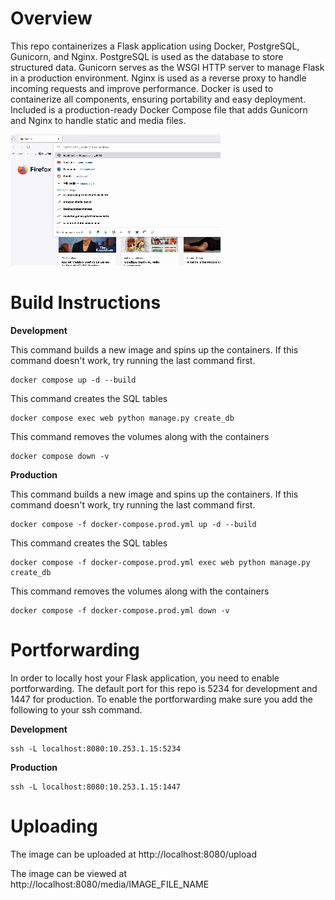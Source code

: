 # Overview

This repo containerizes a Flask application using Docker, PostgreSQL, Gunicorn, and Nginx. PostgreSQL is used as the database to store structured data. Gunicorn serves as the WSGI HTTP server to manage Flask in a production environment. Nginx is used as a reverse proxy to handle incoming requests and improve performance. Docker is used to containerize all components, ensuring portability and easy deployment. Included is a production-ready Docker Compose file that adds Gunicorn and Nginx to handle static and media files.

![Gif](docker_flask_.gif)

# Build Instructions

**Development**

This command builds a new image and spins up the containers. If this command doesn't work, try running the last command first.
```
docker compose up -d --build
```
This command creates the SQL tables
```
docker compose exec web python manage.py create_db
```
This command  removes the volumes along with the containers
```
docker compose down -v
```

**Production**

This command builds a new image and spins up the containers. If this command doesn't work, try running the last command first.
```
docker compose -f docker-compose.prod.yml up -d --build
```
This command creates the SQL tables
```
docker compose -f docker-compose.prod.yml exec web python manage.py create_db
```
This command removes the volumes along with the containers
```
docker compose -f docker-compose.prod.yml down -v
```

# Portforwarding

In order to locally host your Flask application, you need to enable portforwarding. The default port for this repo is 5234 for development and 1447 for production. To enable the portforwarding make sure you add the following to your ssh command.

**Development**
```
ssh -L localhost:8080:10.253.1.15:5234
```
 **Production**
 ```
 ssh -L localhost:8080:10.253.1.15:1447
 ```

# Uploading
The image can be uploaded at http://localhost:8080/upload

The image can be viewed at http://localhost:8080/media/IMAGE_FILE_NAME
